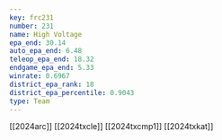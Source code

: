```yaml
---
key: frc231
number: 231
name: High Voltage
epa_end: 30.14
auto_epa_end: 6.48
teleop_epa_end: 18.32
endgame_epa_end: 5.33
winrate: 0.6967
district_epa_rank: 18
district_epa_percentile: 0.9043
type: Team
---
```

[[2024arc]]
[[2024txcle]]
[[2024txcmp1]]
[[2024txkat]]
